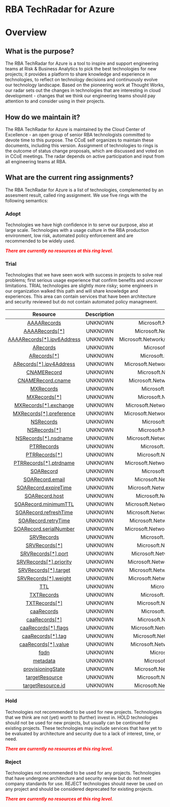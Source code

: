 
RBA TechRadar for Azure
=======================

# Overview

## What is the purpose?


The RBA TechRadar for Azure is a tool to inspire and support engineering teams at Risk & Business Analytics to pick the best technologies for new projects; it provides a platform to share knowledge and experience in technologies, to reflect on technology decisions and continuously evolve our technology landscape.  Based on the pioneering work at Thought Works, our radar sets out the changes in technologies that are interesting in cloud development - changes that we think our engineering teams should pay attention to and consider using in their projects.
## How do we maintain it?


The RBA TechRadar for Azure is maintained by the Cloud Center of Excellence - an open group of senior RBA technologists committed to devote time to this purpose.  The CCoE self organizes to maintain these documents, including this version.  Assignment of technologies to rings is the outcome of status change proposals, which are discussed and voted on in CCoE meetings.  The radar depends on active participation and input from all engineering teams at RBA.
## What are the current ring assignments?


The RBA TechRadar for Azure is a list of technologies, complemented by an assesment result, called ring assignment.  We use five rings with the following semantics:
### Adopt


Technologies we have high confidence in to serve our purpose, also at large scale.  Technologies with a usage culture in the RBA production environment, low risk, automated policy enforcement and are recommended to be widely used.  
  
***<font color="red"> There are currently no resources at this ring level. </font>***
### Trial


Technologies that we have seen work with success in projects to solve real problems;  first serious usage experience that confirm benefits and uncover limitations.  TRIAL technologies are slightly more risky; some engineers in our organization walked this path and will share knowledge and experiences.  This area can contain services that have been architecture and security reviewed but do not contain automated policy managmeent.  

|Resource|Description|Path|Status|
| :---: | :---: | :---: | :---: |
|[AAAARecords](https://github.com/openrba/python-azure-techradar/tree/master/Microsoft.Network/dnszones/CAA/AAAARecords)|UNKNOWN|Microsoft.Network/dnszones/CAA/AAAARecords|TRIAL|
|[AAAARecords[*]](https://github.com/openrba/python-azure-techradar/tree/master/Microsoft.Network/dnszones/CAA/AAAARecords[*])|UNKNOWN|Microsoft.Network/dnszones/CAA/AAAARecords[*]|TRIAL|
|[AAAARecords[*].ipv6Address](https://github.com/openrba/python-azure-techradar/tree/master/Microsoft.Network/dnszones/CAA/AAAARecords[*].ipv6Address)|UNKNOWN|Microsoft.Network/dnszones/CAA/AAAARecords[*].ipv6Address|TRIAL|
|[ARecords](https://github.com/openrba/python-azure-techradar/tree/master/Microsoft.Network/dnszones/CAA/ARecords)|UNKNOWN|Microsoft.Network/dnszones/CAA/ARecords|TRIAL|
|[ARecords[*]](https://github.com/openrba/python-azure-techradar/tree/master/Microsoft.Network/dnszones/CAA/ARecords[*])|UNKNOWN|Microsoft.Network/dnszones/CAA/ARecords[*]|TRIAL|
|[ARecords[*].ipv4Address](https://github.com/openrba/python-azure-techradar/tree/master/Microsoft.Network/dnszones/CAA/ARecords[*].ipv4Address)|UNKNOWN|Microsoft.Network/dnszones/CAA/ARecords[*].ipv4Address|TRIAL|
|[CNAMERecord](https://github.com/openrba/python-azure-techradar/tree/master/Microsoft.Network/dnszones/CAA/CNAMERecord)|UNKNOWN|Microsoft.Network/dnszones/CAA/CNAMERecord|TRIAL|
|[CNAMERecord.cname](https://github.com/openrba/python-azure-techradar/tree/master/Microsoft.Network/dnszones/CAA/CNAMERecord.cname)|UNKNOWN|Microsoft.Network/dnszones/CAA/CNAMERecord.cname|TRIAL|
|[MXRecords](https://github.com/openrba/python-azure-techradar/tree/master/Microsoft.Network/dnszones/CAA/MXRecords)|UNKNOWN|Microsoft.Network/dnszones/CAA/MXRecords|TRIAL|
|[MXRecords[*]](https://github.com/openrba/python-azure-techradar/tree/master/Microsoft.Network/dnszones/CAA/MXRecords[*])|UNKNOWN|Microsoft.Network/dnszones/CAA/MXRecords[*]|TRIAL|
|[MXRecords[*].exchange](https://github.com/openrba/python-azure-techradar/tree/master/Microsoft.Network/dnszones/CAA/MXRecords[*].exchange)|UNKNOWN|Microsoft.Network/dnszones/CAA/MXRecords[*].exchange|TRIAL|
|[MXRecords[*].preference](https://github.com/openrba/python-azure-techradar/tree/master/Microsoft.Network/dnszones/CAA/MXRecords[*].preference)|UNKNOWN|Microsoft.Network/dnszones/CAA/MXRecords[*].preference|TRIAL|
|[NSRecords](https://github.com/openrba/python-azure-techradar/tree/master/Microsoft.Network/dnszones/CAA/NSRecords)|UNKNOWN|Microsoft.Network/dnszones/CAA/NSRecords|TRIAL|
|[NSRecords[*]](https://github.com/openrba/python-azure-techradar/tree/master/Microsoft.Network/dnszones/CAA/NSRecords[*])|UNKNOWN|Microsoft.Network/dnszones/CAA/NSRecords[*]|TRIAL|
|[NSRecords[*].nsdname](https://github.com/openrba/python-azure-techradar/tree/master/Microsoft.Network/dnszones/CAA/NSRecords[*].nsdname)|UNKNOWN|Microsoft.Network/dnszones/CAA/NSRecords[*].nsdname|TRIAL|
|[PTRRecords](https://github.com/openrba/python-azure-techradar/tree/master/Microsoft.Network/dnszones/CAA/PTRRecords)|UNKNOWN|Microsoft.Network/dnszones/CAA/PTRRecords|TRIAL|
|[PTRRecords[*]](https://github.com/openrba/python-azure-techradar/tree/master/Microsoft.Network/dnszones/CAA/PTRRecords[*])|UNKNOWN|Microsoft.Network/dnszones/CAA/PTRRecords[*]|TRIAL|
|[PTRRecords[*].ptrdname](https://github.com/openrba/python-azure-techradar/tree/master/Microsoft.Network/dnszones/CAA/PTRRecords[*].ptrdname)|UNKNOWN|Microsoft.Network/dnszones/CAA/PTRRecords[*].ptrdname|TRIAL|
|[SOARecord](https://github.com/openrba/python-azure-techradar/tree/master/Microsoft.Network/dnszones/CAA/SOARecord)|UNKNOWN|Microsoft.Network/dnszones/CAA/SOARecord|TRIAL|
|[SOARecord.email](https://github.com/openrba/python-azure-techradar/tree/master/Microsoft.Network/dnszones/CAA/SOARecord.email)|UNKNOWN|Microsoft.Network/dnszones/CAA/SOARecord.email|TRIAL|
|[SOARecord.expireTime](https://github.com/openrba/python-azure-techradar/tree/master/Microsoft.Network/dnszones/CAA/SOARecord.expireTime)|UNKNOWN|Microsoft.Network/dnszones/CAA/SOARecord.expireTime|TRIAL|
|[SOARecord.host](https://github.com/openrba/python-azure-techradar/tree/master/Microsoft.Network/dnszones/CAA/SOARecord.host)|UNKNOWN|Microsoft.Network/dnszones/CAA/SOARecord.host|TRIAL|
|[SOARecord.minimumTTL](https://github.com/openrba/python-azure-techradar/tree/master/Microsoft.Network/dnszones/CAA/SOARecord.minimumTTL)|UNKNOWN|Microsoft.Network/dnszones/CAA/SOARecord.minimumTTL|TRIAL|
|[SOARecord.refreshTime](https://github.com/openrba/python-azure-techradar/tree/master/Microsoft.Network/dnszones/CAA/SOARecord.refreshTime)|UNKNOWN|Microsoft.Network/dnszones/CAA/SOARecord.refreshTime|TRIAL|
|[SOARecord.retryTime](https://github.com/openrba/python-azure-techradar/tree/master/Microsoft.Network/dnszones/CAA/SOARecord.retryTime)|UNKNOWN|Microsoft.Network/dnszones/CAA/SOARecord.retryTime|TRIAL|
|[SOARecord.serialNumber](https://github.com/openrba/python-azure-techradar/tree/master/Microsoft.Network/dnszones/CAA/SOARecord.serialNumber)|UNKNOWN|Microsoft.Network/dnszones/CAA/SOARecord.serialNumber|TRIAL|
|[SRVRecords](https://github.com/openrba/python-azure-techradar/tree/master/Microsoft.Network/dnszones/CAA/SRVRecords)|UNKNOWN|Microsoft.Network/dnszones/CAA/SRVRecords|TRIAL|
|[SRVRecords[*]](https://github.com/openrba/python-azure-techradar/tree/master/Microsoft.Network/dnszones/CAA/SRVRecords[*])|UNKNOWN|Microsoft.Network/dnszones/CAA/SRVRecords[*]|TRIAL|
|[SRVRecords[*].port](https://github.com/openrba/python-azure-techradar/tree/master/Microsoft.Network/dnszones/CAA/SRVRecords[*].port)|UNKNOWN|Microsoft.Network/dnszones/CAA/SRVRecords[*].port|TRIAL|
|[SRVRecords[*].priority](https://github.com/openrba/python-azure-techradar/tree/master/Microsoft.Network/dnszones/CAA/SRVRecords[*].priority)|UNKNOWN|Microsoft.Network/dnszones/CAA/SRVRecords[*].priority|TRIAL|
|[SRVRecords[*].target](https://github.com/openrba/python-azure-techradar/tree/master/Microsoft.Network/dnszones/CAA/SRVRecords[*].target)|UNKNOWN|Microsoft.Network/dnszones/CAA/SRVRecords[*].target|TRIAL|
|[SRVRecords[*].weight](https://github.com/openrba/python-azure-techradar/tree/master/Microsoft.Network/dnszones/CAA/SRVRecords[*].weight)|UNKNOWN|Microsoft.Network/dnszones/CAA/SRVRecords[*].weight|TRIAL|
|[TTL](https://github.com/openrba/python-azure-techradar/tree/master/Microsoft.Network/dnszones/CAA/TTL)|UNKNOWN|Microsoft.Network/dnszones/CAA/TTL|TRIAL|
|[TXTRecords](https://github.com/openrba/python-azure-techradar/tree/master/Microsoft.Network/dnszones/CAA/TXTRecords)|UNKNOWN|Microsoft.Network/dnszones/CAA/TXTRecords|TRIAL|
|[TXTRecords[*]](https://github.com/openrba/python-azure-techradar/tree/master/Microsoft.Network/dnszones/CAA/TXTRecords[*])|UNKNOWN|Microsoft.Network/dnszones/CAA/TXTRecords[*]|TRIAL|
|[caaRecords](https://github.com/openrba/python-azure-techradar/tree/master/Microsoft.Network/dnszones/CAA/caaRecords)|UNKNOWN|Microsoft.Network/dnszones/CAA/caaRecords|TRIAL|
|[caaRecords[*]](https://github.com/openrba/python-azure-techradar/tree/master/Microsoft.Network/dnszones/CAA/caaRecords[*])|UNKNOWN|Microsoft.Network/dnszones/CAA/caaRecords[*]|TRIAL|
|[caaRecords[*].flags](https://github.com/openrba/python-azure-techradar/tree/master/Microsoft.Network/dnszones/CAA/caaRecords[*].flags)|UNKNOWN|Microsoft.Network/dnszones/CAA/caaRecords[*].flags|TRIAL|
|[caaRecords[*].tag](https://github.com/openrba/python-azure-techradar/tree/master/Microsoft.Network/dnszones/CAA/caaRecords[*].tag)|UNKNOWN|Microsoft.Network/dnszones/CAA/caaRecords[*].tag|TRIAL|
|[caaRecords[*].value](https://github.com/openrba/python-azure-techradar/tree/master/Microsoft.Network/dnszones/CAA/caaRecords[*].value)|UNKNOWN|Microsoft.Network/dnszones/CAA/caaRecords[*].value|TRIAL|
|[fqdn](https://github.com/openrba/python-azure-techradar/tree/master/Microsoft.Network/dnszones/CAA/fqdn)|UNKNOWN|Microsoft.Network/dnszones/CAA/fqdn|TRIAL|
|[metadata](https://github.com/openrba/python-azure-techradar/tree/master/Microsoft.Network/dnszones/CAA/metadata)|UNKNOWN|Microsoft.Network/dnszones/CAA/metadata|TRIAL|
|[provisioningState](https://github.com/openrba/python-azure-techradar/tree/master/Microsoft.Network/dnszones/CAA/provisioningState)|UNKNOWN|Microsoft.Network/dnszones/CAA/provisioningState|TRIAL|
|[targetResource](https://github.com/openrba/python-azure-techradar/tree/master/Microsoft.Network/dnszones/CAA/targetResource)|UNKNOWN|Microsoft.Network/dnszones/CAA/targetResource|TRIAL|
|[targetResource.id](https://github.com/openrba/python-azure-techradar/tree/master/Microsoft.Network/dnszones/CAA/targetResource.id)|UNKNOWN|Microsoft.Network/dnszones/CAA/targetResource.id|TRIAL|

### Hold


Technologies not recommended to be used for new projects. Technologies that we think are not (yet) worth to (further) invest in.  HOLD technologies should not be used for new projects, but usually can be continued for existing projects.  These technologies may include services that have yet to be evaluated by architecture and security due to a lack of interest, time, or need.  
  
***<font color="red"> There are currently no resources at this ring level. </font>***
### Reject


Technologies not recommended to be used for any projects. Technologies that have undergone architecture and security review but do not meet company standards for use.  REJECT technologies should never be used on any project and should be considered deprecated for existing projects.  
  
***<font color="red"> There are currently no resources at this ring level. </font>***